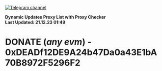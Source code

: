 [![Telegram channel](https://img.shields.io/endpoint?url=https://runkit.io/damiankrawczyk/telegram-badge/branches/master?url=https://t.me/n4z4v0d)](https://t.me/n4z4v0d) 

**Dynamic Updates Proxy List with Proxy Checker**  
**Last Updated: 21.12.23 01:49**

# DONATE (_any evm_) - 0xDEADf12DE9A24b47Da0a43E1bA70B8972F5296F2
